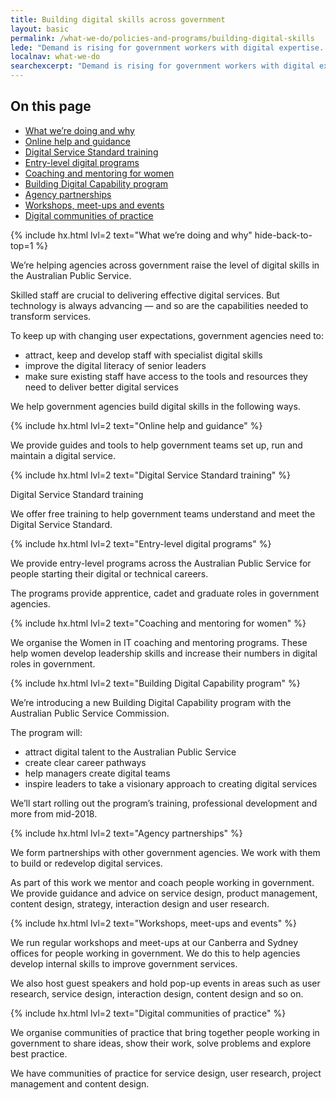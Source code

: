 ```yaml
---
title: Building digital skills across government
layout: basic
permalink: /what-we-do/policies-and-programs/building-digital-skills
lede: "Demand is rising for government workers with digital expertise. We’re helping the Australian Public Service respond to this demand."
localnav: what-we-do
searchexcerpt: "Demand is rising for government workers with digital expertise. We’re helping the Australian Public Service respond to this demand."
---
```

<nav class="index-links">
  <h2>On this page</h2>

  <ul>
    <li><a href="#what-were-doing-and-why">What we’re doing and why</a></li>
    <li><a href="#online-help-and-guidance">Online help and guidance</a></li>
    <li><a href="#digital-service-standard-training">Digital Service Standard training</a></li>
    <li><a href="#entry-level-digital-programs">Entry-level digital programs</a></li>
    <li><a href="#coaching-and-mentoring-for-women">Coaching and mentoring for women</a></li>
    <li><a href="#building-digital-capability-program">Building Digital Capability program</a></li>
    <li><a href="#agency-partnerships">Agency partnerships</a></li>
    <li><a href="#workshops-meet-ups-and-events">Workshops, meet-ups and events</a></li>
    <li><a href="#digital-communities-of-practice">Digital communities of practice</a></li>
  </ul>
</nav>

{% include hx.html lvl=2 text="What we’re doing and why" hide-back-to-top=1 %}

We’re helping agencies across government raise the level of digital skills in the Australian Public Service.

Skilled staff are crucial to delivering effective digital services. But technology is always advancing — and so are the capabilities needed to transform services.

To keep up with changing user expectations, government agencies need to:

- attract, keep and develop staff with specialist digital skills
- improve the digital literacy of senior leaders
- make sure existing staff have access to the tools and resources they need to deliver better digital services

We help government agencies build digital skills in the following ways.

{% include hx.html lvl=2 text="Online help and guidance" %}

We provide guides and tools to help government teams set up, run and maintain a digital service.

{% include hx.html lvl=2 text="Digital Service Standard training" %}

Digital Service Standard training

We offer free training to help government teams understand and meet the Digital Service Standard.

{% include hx.html lvl=2 text="Entry-level digital programs" %}

We provide entry-level programs across the Australian Public Service for people starting their digital or technical careers.

The programs provide apprentice, cadet and graduate roles in government agencies.

{% include hx.html lvl=2 text="Coaching and mentoring for women" %}

We organise the Women in IT coaching and mentoring programs. These help women develop leadership skills and increase their numbers in digital roles in government.

{% include hx.html lvl=2 text="Building Digital Capability program" %}

We’re introducing a new Building Digital Capability program with the Australian Public Service Commission.

The program will:
- attract digital talent to the Australian Public Service
- create clear career pathways
- help managers create digital teams
- inspire leaders to take a visionary approach to creating digital services

We’ll start rolling out the program’s training, professional development and more from mid-2018.

{% include hx.html lvl=2 text="Agency partnerships" %}

We form partnerships with other government agencies. We work with them to build or redevelop digital services.

As part of this work we mentor and coach people working in government. We provide guidance and advice on service design, product management, content design, strategy, interaction design and user research.

{% include hx.html lvl=2 text="Workshops, meet-ups and events" %}

We run regular workshops and meet-ups at our Canberra and Sydney offices for people working in government. We do this to help agencies develop internal skills to improve government services.

We also host guest speakers and hold pop-up events in areas such as user research, service design, interaction design, content design and so on.

{% include hx.html lvl=2 text="Digital communities of practice" %}

We organise communities of practice that bring together people working in government to share ideas, show their work, solve problems and explore best practice.

We have communities of practice for service design, user research, project management and content design.
